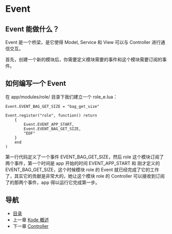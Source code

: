 # Event

## Event 能做什么？

Event 是一个桥梁，是它使得 Model, Service 和 View 可以与 Controller 进行通信交互。

首先，创建一个新的模块后，你需要定义模块需要的事件和这个模块需要订阅的事件。

## 如何编写一个 Event

在 app/modules/role/ 目录下我们建立一个 role_e.lua：

	Event.EVENT_BAG_GET_SIZE = "bag_get_size"

	Event.register("role", function() return
		{
			Event.EVENT_APP_START,
			Event.EVENT_BAG_GET_SIZE,
			"EOF"
		}
		end
	)

第一行代码定义了一个事件 EVENT_BAG_GET_SIZE，然后 role 这个模块订阅了两个事件，第一个时间是 app 开始的时间 EVENT_APP_START 和 刚才定义的 EVENT_BAG_GET_SIZE，这个时候模块 role 的 Event 就已经完成了它的工作了，其实它的贡献是非常大的，她让这个模块 role 的 Controller 可以接收到订阅了的那两个事件，app 得以运行它完成第一步。 

## 导航
- [目录](00.md)
- 上一章 [Kode 概述](01.md)
- 下一章 [Controller](03.md)